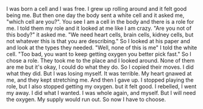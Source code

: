 I was born a cell and I was free. I grew up rolling around and it felt good being me. But then one day the body sent a white cell and it asked me, "which cell are you?". You see I am a cell in the body and there is a role for me. I told them my role and it looked at me like I am crazy. "Are you not of this body?" it asked me. "We need heart cells, brain cells, kidney cells, but not whatever this is that you are describing." So I looked at his paper and and look at the types they needed. "Well, none of this is me" I told the white cell. "Too bad, you want to keep getting oxygen you better pick fast." So I chose a role. They took me to the place and I looked around. None of them are me but it's okay, I could do what they do. So I copied their moves. I did what they did. But I was losing myself. It was terrible. My heart gnawed at me, and they kept stretching me. And then I gave up. I stopped playing the role, but I also stopped getting my oxygen. but it felt good. I rebelled, I went my away. I did what I wanted. I was whole again, and myself. But I will need the oxygen. My supply would run out. So now I have to choose.